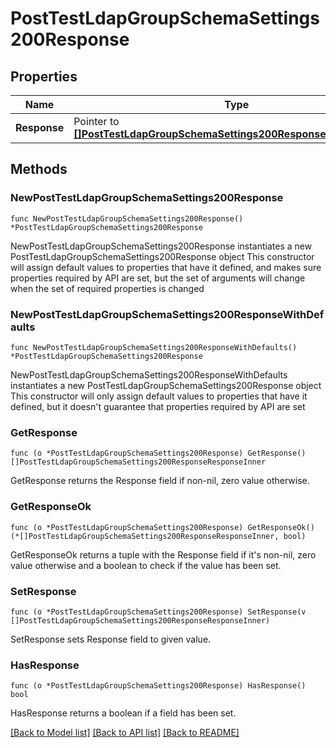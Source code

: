 # PostTestLdapGroupSchemaSettings200Response

## Properties

Name | Type | Description | Notes
------------ | ------------- | ------------- | -------------
**Response** | Pointer to [**[]PostTestLdapGroupSchemaSettings200ResponseResponseInner**](PostTestLdapGroupSchemaSettings200ResponseResponseInner.md) |  | [optional] 

## Methods

### NewPostTestLdapGroupSchemaSettings200Response

`func NewPostTestLdapGroupSchemaSettings200Response() *PostTestLdapGroupSchemaSettings200Response`

NewPostTestLdapGroupSchemaSettings200Response instantiates a new PostTestLdapGroupSchemaSettings200Response object
This constructor will assign default values to properties that have it defined,
and makes sure properties required by API are set, but the set of arguments
will change when the set of required properties is changed

### NewPostTestLdapGroupSchemaSettings200ResponseWithDefaults

`func NewPostTestLdapGroupSchemaSettings200ResponseWithDefaults() *PostTestLdapGroupSchemaSettings200Response`

NewPostTestLdapGroupSchemaSettings200ResponseWithDefaults instantiates a new PostTestLdapGroupSchemaSettings200Response object
This constructor will only assign default values to properties that have it defined,
but it doesn't guarantee that properties required by API are set

### GetResponse

`func (o *PostTestLdapGroupSchemaSettings200Response) GetResponse() []PostTestLdapGroupSchemaSettings200ResponseResponseInner`

GetResponse returns the Response field if non-nil, zero value otherwise.

### GetResponseOk

`func (o *PostTestLdapGroupSchemaSettings200Response) GetResponseOk() (*[]PostTestLdapGroupSchemaSettings200ResponseResponseInner, bool)`

GetResponseOk returns a tuple with the Response field if it's non-nil, zero value otherwise
and a boolean to check if the value has been set.

### SetResponse

`func (o *PostTestLdapGroupSchemaSettings200Response) SetResponse(v []PostTestLdapGroupSchemaSettings200ResponseResponseInner)`

SetResponse sets Response field to given value.

### HasResponse

`func (o *PostTestLdapGroupSchemaSettings200Response) HasResponse() bool`

HasResponse returns a boolean if a field has been set.


[[Back to Model list]](../README.md#documentation-for-models) [[Back to API list]](../README.md#documentation-for-api-endpoints) [[Back to README]](../README.md)


